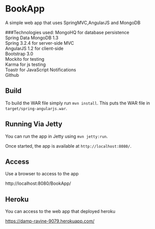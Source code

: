 # BookApp
A simple web app that uses SpringMVC,AngularJS and MongoDB

###Technologies used:
 MongoHQ</a> for database persistence<br>
 Spring Data MongoDB 1.3<br>
 Spring 3.2.4</a> for server-side MVC<br>
 AngularJS 1.2</a> for client-side<br>
 Bootstrap 3.0</a><br>
 Mockito for testing<br>
 Karma for js testing<br>
 Toastr for  JavaScript Notifications<br>
 Github

## Build 

To build the WAR file simply run `mvn install`. This puts the WAR
file in `target/spring-angularjs.war`.


## Running Via Jetty

You can run the app in Jetty using `mvn jetty:run`.

Once started, the app is available at `http://localhost:8080/`.

## Access
Use a browser to access to the app

http://localhost:8080/BookApp/

## Heroku

You can access to the web app that deployed heroku

https://damp-ravine-9079.herokuapp.com/

